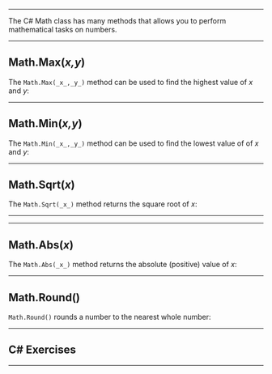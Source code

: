 ___

The C# Math class has many methods that allows you to perform mathematical tasks on numbers.

___

## Math.Max(_x,y_)

The `Math.Max(_x_,_y_)` method can be used to find the highest value of _x_ and _y_:

___

## Math.Min(_x,y_)

The `Math.Min(_x_,_y_)` method can be used to find the lowest value of of _x_ and _y_:

___

## Math.Sqrt(_x_)

The `Math.Sqrt(_x_)` method returns the square root of _x_:

___

___

## Math.Abs(_x_)

The `Math.Abs(_x_)` method returns the absolute (positive) value of _x_:

___

## Math.Round()

`Math.Round()` rounds a number to the nearest whole number:

___

## C# Exercises

___